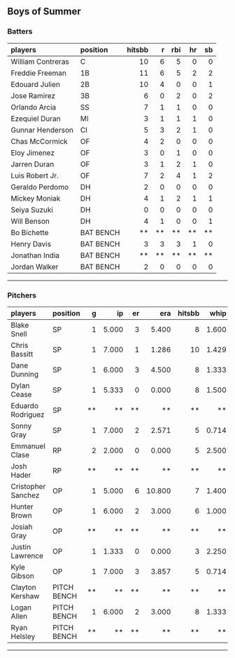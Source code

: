 ## Boys of Summer

### Batters

 
|players           |position  | hitsbb|  r| rbi| hr| sb| 
|:-----------------|:---------|------:|--:|---:|--:|--:| 
|William Contreras |C         |     10|  6|   5|  0|  0| 
|Freddie Freeman   |1B        |     11|  6|   5|  2|  2| 
|Edouard Julien    |2B        |     10|  4|   0|  0|  1| 
|Jose Ramirez      |3B        |      6|  0|   2|  0|  2| 
|Orlando Arcia     |SS        |      7|  1|   1|  0|  0| 
|Ezequiel Duran    |MI        |      3|  1|   1|  1|  0| 
|Gunnar Henderson  |CI        |      5|  3|   2|  1|  0| 
|Chas McCormick    |OF        |      4|  2|   0|  0|  0| 
|Eloy Jimenez      |OF        |      3|  0|   1|  0|  0| 
|Jarren Duran      |OF        |      3|  1|   2|  1|  0| 
|Luis Robert Jr.   |OF        |      7|  2|   4|  1|  2| 
|Geraldo Perdomo   |DH        |      2|  0|   0|  0|  0| 
|Mickey Moniak     |DH        |      4|  1|   2|  1|  1| 
|Seiya Suzuki      |DH        |      0|  0|   0|  0|  0| 
|Will Benson       |DH        |      4|  1|   0|  0|  1| 
|Bo Bichette       |BAT BENCH |     **| **|  **| **| **| 
|Henry Davis       |BAT BENCH |      3|  3|   3|  1|  0| 
|Jonathan India    |BAT BENCH |     **| **|  **| **| **| 
|Jordan Walker     |BAT BENCH |      2|  0|   0|  0|  0| 


* * *

### Pitchers

 
|players            |position    |  g|    ip| er|    era| hitsbb|  whip| so|  w| sv| 
|:------------------|:-----------|--:|-----:|--:|------:|------:|-----:|--:|--:|--:| 
|Blake Snell        |SP          |  1| 5.000|  3|  5.400|      8| 1.600|  8|  0|  0| 
|Chris Bassitt      |SP          |  1| 7.000|  1|  1.286|     10| 1.429|  6|  1|  0| 
|Dane Dunning       |SP          |  1| 6.000|  3|  4.500|      8| 1.333|  6|  0|  0| 
|Dylan Cease        |SP          |  1| 5.333|  0|  0.000|      8| 1.500|  6|  1|  0| 
|Eduardo Rodriguez  |SP          | **|    **| **|     **|     **|    **| **| **| **| 
|Sonny Gray         |SP          |  1| 7.000|  2|  2.571|      5| 0.714|  8|  1|  0| 
|Emmanuel Clase     |RP          |  2| 2.000|  0|  0.000|      5| 2.500|  4|  0|  1| 
|Josh Hader         |RP          | **|    **| **|     **|     **|    **| **| **| **| 
|Cristopher Sanchez |OP          |  1| 5.000|  6| 10.800|      7| 1.400|  7|  0|  0| 
|Hunter Brown       |OP          |  1| 6.000|  2|  3.000|      6| 1.000|  4|  1|  0| 
|Josiah Gray        |OP          | **|    **| **|     **|     **|    **| **| **| **| 
|Justin Lawrence    |OP          |  1| 1.333|  0|  0.000|      3| 2.250|  1|  0|  1| 
|Kyle Gibson        |OP          |  1| 7.000|  3|  3.857|      5| 0.714|  9|  1|  0| 
|Clayton Kershaw    |PITCH BENCH | **|    **| **|     **|     **|    **| **| **| **| 
|Logan Allen        |PITCH BENCH |  1| 6.000|  2|  3.000|      8| 1.333|  5|  1|  0| 
|Ryan Helsley       |PITCH BENCH | **|    **| **|     **|     **|    **| **| **| **| 


* * *


